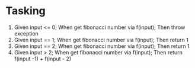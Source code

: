 # Tasking
1. Given input <= 0; When get fibonacci number via f(input); Then throw exception
2. Given input == 1; When get fibonacci number via f(input); Then return 1
3. Given input == 2; When get fibonacci number via f(input); Then return 1
4. Given input > 2; When get fibonacci number via f(input); Then return f(input -1) + f(input - 2)  